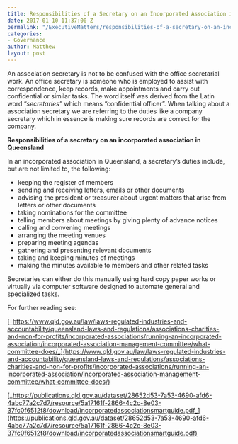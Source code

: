 ```yaml
---
title: Responsibilities of a Secretary on an Incorporated Association in Queensland
date: 2017-01-10 11:37:00 Z
permalink: "/ExecutiveMatters/responsibilities-of-a-secretary-on-an-incorporated-association-in-queensland/"
categories:
- Governance
author: Matthew
layout: post
---
```


An association secretary is not to be confused with the office secretarial work. An office secretary is someone who is employed to assist with correspondence, keep records, make appointments and carry out confidential or similar tasks. The word itself was derived from the Latin word “_secretaries”_ which means “confidential officer”. When talking about a association secretary we are referring to the duties like a company secretary which in essence is making sure records are correct for the company.

**Responsibilities of a secretary on an incorporated association in Queensland** 

In an incorporated association in Queensland, a secretary’s duties include, but are not limited to, the following: 

  * keeping the register of members
  * sending and receiving letters, emails or other documents
  * advising the president or treasurer about urgent matters that arise from letters or other documents
  * taking nominations for the committee
  * telling members about meetings by giving plenty of advance notices
  * calling and convening meetings
  * arranging the meeting venues
  * preparing meeting agendas
  * gathering and presenting relevant documents
  * taking and keeping minutes of meetings
  * making the minutes available to members and other related tasks

Secretaries can either do this manually using hard copy paper works or virtually via computer software designed to automate general and specialized tasks.

For further reading see:

[_https://www.qld.gov.au/law/laws-regulated-industries-and-accountability/queensland-laws-and-regulations/associations-charities-and-non-for-profits/incorporated-associations/running-an-incorporated-association/incorporated-association-management-committee/what-committee-does/_](https://www.qld.gov.au/law/laws-regulated-industries-and-accountability/queensland-laws-and-regulations/associations-charities-and-non-for-profits/incorporated-associations/running-an-incorporated-association/incorporated-association-management-committee/what-committee-does/) 

[_https://publications.qld.gov.au/dataset/28652d53-7a53-4690-afd6-4abc77a2c7d7/resource/5a17161f-2866-4c2c-8e03-37fc0f6512f8/download/incorporatedassociationsmartguide.pdf_](https://publications.qld.gov.au/dataset/28652d53-7a53-4690-afd6-4abc77a2c7d7/resource/5a17161f-2866-4c2c-8e03-37fc0f6512f8/download/incorporatedassociationsmartguide.pdf)
